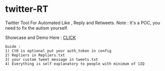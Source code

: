 # twitter-RT
Twitter Tool For Automated Like , Reply and Retweets. Note : It's a POC, you need to fix the autism yourself.

Showcase and Demo Here : [CLICK](https://www.youtube.com/watch?v=auJ4m37oBz0 "link title")

```
Guide :
1) Ct0 is optional put your auth_token in config
2) Repliers in Repliers.txt
3) your custom tweet message in tweets.txt
4) Everything is self explanatory to people with minimum of 1IQ
```



